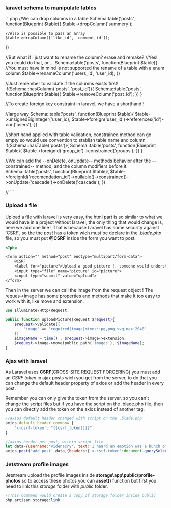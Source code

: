 ### laravel **schema** to manipulate **tables**
´´´php
//We can drop columns in a table
Schema:table('posts', function(Blueprint $table){
    $table->dropColumn('summery');

    //Also is possible to pass an array
    $table->dropColumn(['like_id', 'comment_id']);
    
})

//But what if i just want to rename the column? erase and remake?
//Yes! you could do that, or....
Schema:table('posts', function(Blueprint $table){
    //You must have in mind is not supported the rename of a table with a enum column
    $table->renameColumn('users_id', 'user_id);
})

//Just remember to validate if the columns exists first!
if(Schema::hasColumn('posts', 'post_id')){
    Schema::table('posts', function(Blueprint $table){
        $table->removeColumn('post_id');
    })
}

//To create foreign key constraint in laravel, we have a shorthand!!

//large way
Schema::table('posts', function(Blueprint $table){
    $table->unsignedBigInteger('user_id);
    $table->foreign('user_id')->references('id')->on('users');
})

//short hand applied with table validation, constrained method can go empty so would use convention to stablish table name and column
if(Schema::hasTable('posts')){
    Schema::table('posts', function(Blueprint $table){
        $table->foreignId('group_id')->constrained('groups');
    })
}

//We can add the --onDelete, onUpdate-- methods behavior after the --constrained-- method, and the column modifiers before it.
Schema::table('posts', function(Blueprint $table){
    $table->foreignId('recomendation_id')->nullable()->constrained()->onUpdate('cascade')->onDelete('cascade');
})

//
´´´
### Upload a file
Upload a file with laravel is very easy, the html part is so similar to what we would have in a project without laravel, the only thing that would change is, here we add one line ! That is because Laravel has some security against ['CSRF'](), so the the *post* has a token wich must be declare in the *.blade.php* file, so you must put **@CSRF** inside the form you want to post.
```html
<?php

<form action="" method="post" enctype="multipart/form-data">
    @CSRF
    <label for="picture">Upload a good picture !, someone would understand ! and someone would be glad to see it !</label>
    <input type="file" name="picture" id="picture">
    <input type="submit" value="upload">
</form>
```
Then in the server we can call the image from the request object ! The reques->image has some properties and methods that make it too easy to work with it, like move and extension.
```php
use Illuminate\Http\Request;

public function uploadPicture(Request $request){
    $request->validate([
        'image' => 'required|image|mimes:jpg,png,svg|max:2048'
    ])
    $imageName = time() . $request->image->extension;
    $request->image->move(public_path('images'), $imageName);
}
```
### Ajax with laravel
As Laravel uses **CSRF**(CROSS-SITE REQUEST FORGERING) you must add an *CSRF token* in ajax posts wich you get from the server, to do that you can change the default header property of axios or add the header in every post.

Remember you can only give the token from the server, so you can't change the script files but if you have the script on the .blade.php file, then you can directly add the token on the axios instead of another tag.
```js
//axios default header changed with script on the .blade.php
axios.default.header.common= {
    'x-csrf-token': "{{csrf_token()}}"
}

//axios header per post, within script file
let data={username:'videnacry', text:'I heard an emotion was a bunch of energy you can use, even to change the emotion itself, to say it like that'}
axios.post('add_post',data,{headers:{'x-csrf-token':document.querySelector('meta[name="crsf_token"]').getAttribute('content')}})
```
### Jetstream profile images
Jetstream upload the profile images inside **storage\app\public\profile-photos** so to access these photos you can **asset()** function but first you need to link this *storage* folder with *public* folder.
```php
//This command would create a copy of storage folder inside public
php artisan storage:link
```